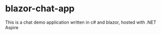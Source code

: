 # blazor-chat-app
This is a chat demo application written in c# and blazor, hosted with .NET Aspire
